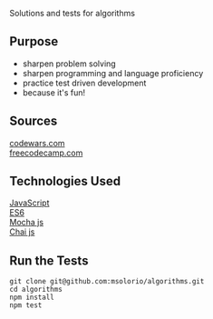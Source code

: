 Solutions and tests for algorithms

## Purpose
- sharpen problem solving
- sharpen programming and language proficiency
- practice test driven development
- because it's fun!


## Sources
[codewars.com](codewars.com)
<br/>[freecodecamp.com](freecodecamp.com)

## Technologies Used
[JavaScript](https://developer.mozilla.org/en-US/docs/Web/JavaScript)
<br/>[ES6](http://es6-features.org/#Constants)
<br/>[Mocha js](https://mochajs.org/)
<br/>[Chai js](http://chaijs.com/)

## Run the Tests
```
git clone git@github.com:msolorio/algorithms.git
cd algorithms
npm install
npm test
```
